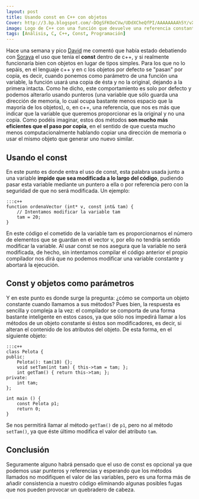 ```yaml
---
layout: post
title: Usando const en C++ con objetos
Cover: http://3.bp.blogspot.com/-DOgSFKOoCVw/UDdXCheQfPI/AAAAAAAAh5Y/vXVrgJdvNR4/s400/Dibujo.JPG
image: Logo de C++ con una función que devuelve una referencia constante
tags: [Análisis, C, C++, Const, Programación]
---
```


Hace una semana y pico [David](https://plus.google.com/u/0/112373452810480328056/) me comentó que había estado debatiendo con [Soraya](https://plus.google.com/u/0/110730426033836231511/) el uso que tenía el **const** dentro de c++, y si realmente funcionaría bien con objetos en lugar de tipos simples. Para los que no lo sepáis, en el lenguaje c++ y en c los objetos por defecto se "pasan" por copia, es decir, cuando ponemos como parámetro de una función una variable, la función usará una copia de ésta y no la original, dejando a la primera intacta.
Como he dicho, este comportamiento es solo por defecto y podemos alterarlo usando punteros (una variable que sólo guarda una dirección de memoria, lo cual ocupa bastante menos espacio que la mayoría de los objetos), o, en c++, una referencia, que nos es más que indicar que la variable que queremos proporcionar es la original y no una copia. Como podéis imaginar, estos dos métodos **son mucho más eficientes que el paso por copia**, en el sentido de que cuesta mucho menos computacionalmente hablando copiar una dirección de memoria o usar el mismo objeto que generar uno nuevo similar.

## Usando el const

En este punto es donde entra el uso de const, esta palabra usada junto a una variable **impide que sea modificada a lo largo del código**, pudiendo pasar esta variable mediante un puntero a ella o por referencia pero con la seguridad de que no será modificada. Un ejemplo:

    :::c++
    function ordenaVector (int* v, const int& tam) {
        // Intentamos modificar la variable tam
        tam = 20;
    }

En este código el cometido de la variable tam es proporcionarnos el número de elementos que se guardan en el vector v, por ello no tendría sentido modificar la variable. Al usar const se nos asegura que la variable no será modificada, de hecho, sin intentamos compilar el código anterior el propio compilador nos dirá que no podemos modificar una variable constante y abortará la ejecución.

## Const y objetos como parámetros

Y en este punto es donde surge la pregunta: ¿cómo se comporta un objeto constante cuando llamamos a sus métodos? Pues bien, la respuesta es sencilla y compleja a la vez: el compilador se comporta de una forma bastante inteligente en estos casos, ya que sólo nos impedirá llamar a los métodos de un objeto constante si éstos son modificadores, es decir, si alteran el contenido de los atributos del objeto. De esta forma, en el siguiente objeto:

    :::c++
    class Pelota {
    public:
        Pelota(): tam(10) {};
        void setTam(int tam) { this->tam = tam; };
        int getTam() { return this->tam; };
    private:
        int tam;
    };
     
    int main () {
        const Pelota p1;
        return 0;
    }

Se nos permitirá llamar al método `getTam()` de `p1`, pero no al método `setTam()`, ya que éste último modifica el valor del atributo `tam`.

## Conclusión

Seguramente alguno habrá pensado que el uso de const es opcional ya que podemos usar punteros y referencias y esperando que los métodos llamados no modifiquen el valor de las variables, pero es una forma más de añadir consistencia a nuestro código eliminando algunas posibles fugas que nos pueden provocar un quebradero de cabeza.
